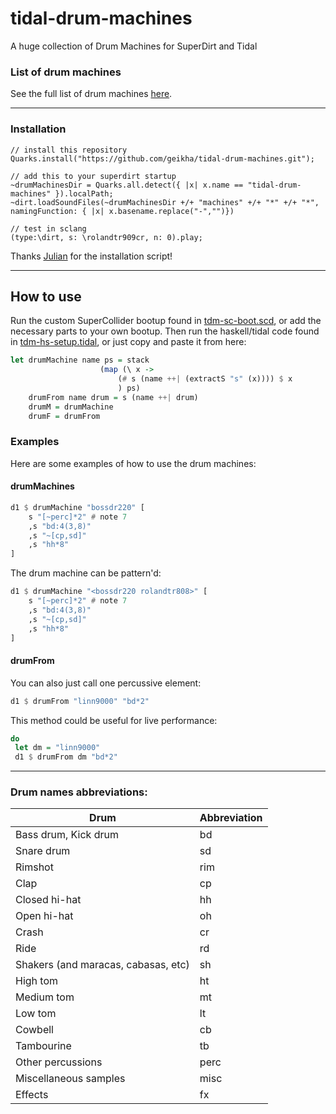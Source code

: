 # tidal-drum-machines
 A huge collection of Drum Machines for SuperDirt and Tidal

### List of drum machines

See the full list of drum machines [here](/machines).

---

### Installation

```supercollider
// install this repository
Quarks.install("https://github.com/geikha/tidal-drum-machines.git");

// add this to your superdirt startup
~drumMachinesDir = Quarks.all.detect({ |x| x.name == "tidal-drum-machines" }).localPath;
~dirt.loadSoundFiles(~drumMachinesDir +/+ "machines" +/+ "*" +/+ "*", namingFunction: { |x| x.basename.replace("-","")})

// test in sclang
(type:\dirt, s: \rolandtr909cr, n: 0).play;
```
Thanks [Julian](https://github.com/telephon) for the installation script!

---

## How to use

Run the custom SuperCollider bootup found in [tdm-sc-boot.scd](/tdm-sc-boot.scd), or add the necessary parts to your own bootup. Then run the haskell/tidal code found in [tdm-hs-setup.tidal](/tdm-hs-setup.tidal), or just copy and paste it from here:

```hs
let drumMachine name ps = stack 
                    (map (\ x -> 
                        (# s (name ++| (extractS "s" (x)))) $ x
                        ) ps)
    drumFrom name drum = s (name ++| drum)
    drumM = drumMachine
    drumF = drumFrom
```

### Examples

Here are some examples of how to use the drum machines:

#### drumMachines

```hs
d1 $ drumMachine "bossdr220" [
    s "[~perc]*2" # note 7
    ,s "bd:4(3,8)"
    ,s "~[cp,sd]"
    ,s "hh*8"
]
```

The drum machine can be pattern'd:
```hs
d1 $ drumMachine "<bossdr220 rolandtr808>" [
    s "[~perc]*2" # note 7
    ,s "bd:4(3,8)"
    ,s "~[cp,sd]"
    ,s "hh*8"
]
```

#### drumFrom

You can also just call one percussive element:

```hs
d1 $ drumFrom "linn9000" "bd*2"
```

This method could be useful for live performance:
```hs
do
 let dm = "linn9000"
 d1 $ drumFrom dm "bd*2"
```

---

### Drum names abbreviations:
| Drum                                | Abbreviation |
|-------------------------------------|--------------|
| Bass drum, Kick drum                | bd           |
| Snare drum                          | sd           |
| Rimshot                             | rim          |
| Clap                                | cp           |
| Closed hi-hat                       | hh           |
| Open hi-hat                         | oh           |
| Crash                               | cr           |
| Ride                                | rd           |
| Shakers (and maracas, cabasas, etc) | sh           |
| High tom                            | ht           |
| Medium tom                          | mt           |
| Low tom                             | lt           |
| Cowbell                             | cb           |
| Tambourine                          | tb           |
| Other percussions                   | perc         |
| Miscellaneous samples               | misc         |
| Effects                             | fx           |
